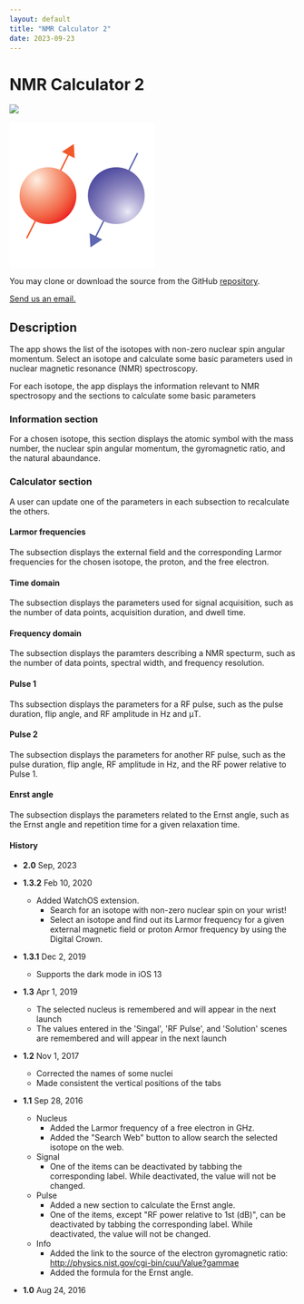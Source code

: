 ```yaml
---
layout: default
title: "NMR Calculator 2"
date: 2023-09-23
---
```


# NMR Calculator 2

[<img src="https://linkmaker.itunes.apple.com/assets/shared/badges/en-us/appstore-lrg.svg">](https://itunes.apple.com/us/app/nmr-calculator/id1146296877?mt=8)

<img src="./assets/images/NMRCalcIcon.png" alt="NMR Calculator Icon" width="256" align="center"/>

You may clone or download the source from the GitHub [repository](https://github.com/jaeseung16/NMRCalculator).

[Send us an email.](mailto:jaeseung@gmail.com?subject=RE:%20NMR%20Calculator%20Inquiry)

## Description

The app shows the list of the isotopes with non-zero nuclear spin angular momentum. Select an isotope and calculate some basic parameters used in nuclear magnetic resonance (NMR) spectroscopy.

For each isotope, the app displays the information relevant to NMR spectrosopy and the sections to calculate some basic parameters

### Information section
For a chosen isotope, this section displays the atomic symbol with the mass number, the nuclear spin angular momentum, the gyromagnetic ratio, and the natural abaundance.

### Calculator section
A user can update one of the parameters in each subsection to recalculate the others.

#### Larmor frequencies
The subsection displays the external field and the corresponding Larmor frequencies for the chosen isotope, the proton, and the free electron. 

#### Time domain
The subsection displays the parameters used for signal acquisition, such as the number of data points, acquisition duration, and dwell time.

#### Frequency domain
The subsection displays the paramters describing a NMR specturm, such as the number of data points, spectral width, and frequency resolution.

#### Pulse 1
Ths subsection displays the parameters for a RF pulse, such as the pulse duration, flip angle, and RF amplitude in Hz and μT.

#### Pulse 2
The subsection displays the parameters for another RF pulse, such as the pulse duration, flip angle, RF amplitude in Hz, and the RF power relative to Pulse 1.

#### Enrst angle
The subsection displays the parameters related to the Ernst angle, such as the Ernst angle and repetition time for a given relaxation time.

#### History
- **2.0** Sep, 2023

- **1.3.2** Feb 10, 2020
  - Added WatchOS extension.
    - Search for an isotope with non-zero nuclear spin on your wrist!
    - Select an isotope and find out its Larmor frequency for a given external magnetic field or proton Armor frequency by using the Digital Crown.

- **1.3.1** Dec 2, 2019
  - Supports the dark mode in iOS 13

- **1.3** Apr 1, 2019
  - The selected nucleus is remembered and will appear in the next launch
  - The values entered in the 'Singal', 'RF Pulse', and 'Solution' scenes are remembered and will appear in the next launch

- **1.2** Nov 1, 2017
  - Corrected the names of some nuclei
  - Made consistent the vertical positions of the tabs

- **1.1** Sep 28, 2016
  - Nucleus
    - Added the Larmor frequency of a free electron in GHz.
    - Added the "Search Web" button to allow search the selected isotope on the web.
  - Signal
    - One of the items can be deactivated by tabbing the corresponding label. While deactivated, the value will not be changed.
  - Pulse
    - Added a new section to calculate the Ernst angle.
    - One of the items, except "RF power relative to 1st (dB)", can be deactivated by tabbing the corresponding label. While deactivated, the value will not be changed.
  - Info
    - Added the link to the source of the electron gyromagnetic ratio: http://physics.nist.gov/cgi-bin/cuu/Value?gammae
    - Added the formula for the Ernst angle.

- **1.0** Aug 24, 2016
